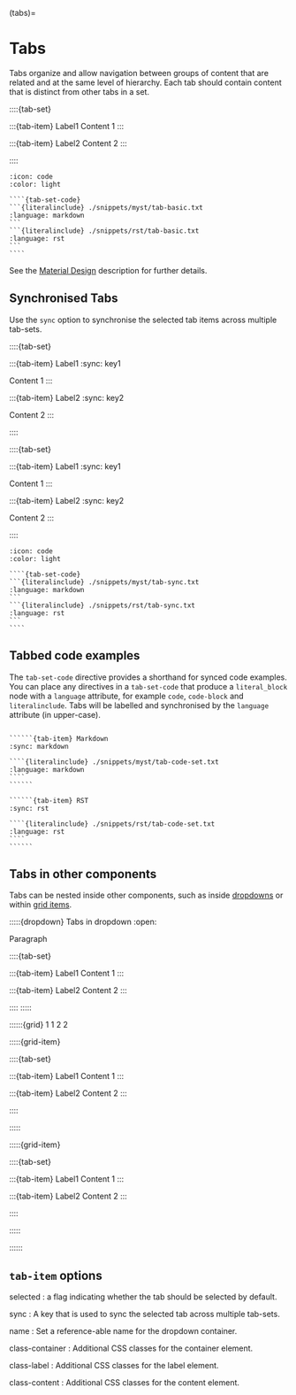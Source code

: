 (tabs)=

# Tabs

Tabs organize and allow navigation between groups of content that are related and at the same level of hierarchy.
Each tab should contain content that is distinct from other tabs in a set.

::::{tab-set}

:::{tab-item} Label1
Content 1
:::

:::{tab-item} Label2
Content 2
:::

::::

`````{dropdown} Syntax
:icon: code
:color: light

````{tab-set-code}
```{literalinclude} ./snippets/myst/tab-basic.txt
:language: markdown
```
```{literalinclude} ./snippets/rst/tab-basic.txt
:language: rst
```
````
`````

See the [Material Design](https://material.io/components/tabs) description for further details.

## Synchronised Tabs

Use the `sync` option to synchronise the selected tab items across multiple tab-sets.

::::{tab-set}

:::{tab-item} Label1
:sync: key1

Content 1
:::

:::{tab-item} Label2
:sync: key2

Content 2
:::

::::

::::{tab-set}

:::{tab-item} Label1
:sync: key1

Content 1
:::

:::{tab-item} Label2
:sync: key2

Content 2
:::

::::

`````{dropdown} Syntax
:icon: code
:color: light

````{tab-set-code}
```{literalinclude} ./snippets/myst/tab-sync.txt
:language: markdown
```
```{literalinclude} ./snippets/rst/tab-sync.txt
:language: rst
```
````
`````

## Tabbed code examples

The `tab-set-code` directive provides a shorthand for synced code examples.
You can place any directives in a `tab-set-code` that produce a `literal_block` node with a `language` attribute, for example `code`, `code-block` and `literalinclude`.
Tabs will be labelled and synchronised by the `language` attribute (in upper-case).

```````{tab-set}

``````{tab-item} Markdown
:sync: markdown

````{literalinclude} ./snippets/myst/tab-code-set.txt
:language: markdown
````
``````

``````{tab-item} RST
:sync: rst

````{literalinclude} ./snippets/rst/tab-code-set.txt
:language: rst
````
``````

```````

## Tabs in other components

Tabs can be nested inside other components, such as inside [dropdowns](./dropdowns.md) or within [grid items](./grids.md).

:::::{dropdown} Tabs in dropdown
:open:

Paragraph

::::{tab-set}

:::{tab-item} Label1
Content 1
:::

:::{tab-item} Label2
Content 2
:::

::::
:::::

::::::{grid} 1 1 2 2

:::::{grid-item}

::::{tab-set}

:::{tab-item} Label1
Content 1
:::

:::{tab-item} Label2
Content 2
:::

::::

:::::

:::::{grid-item}

::::{tab-set}

:::{tab-item} Label1
Content 1
:::

:::{tab-item} Label2
Content 2
:::

::::

:::::

::::::

## `tab-item` options

selected
: a flag indicating whether the tab should be selected by default.

sync
: A key that is used to sync the selected tab across multiple tab-sets.

name
: Set a reference-able name for the dropdown container.

class-container
: Additional CSS classes for the container element.

class-label
: Additional CSS classes for the label element.

class-content
: Additional CSS classes for the content element.
